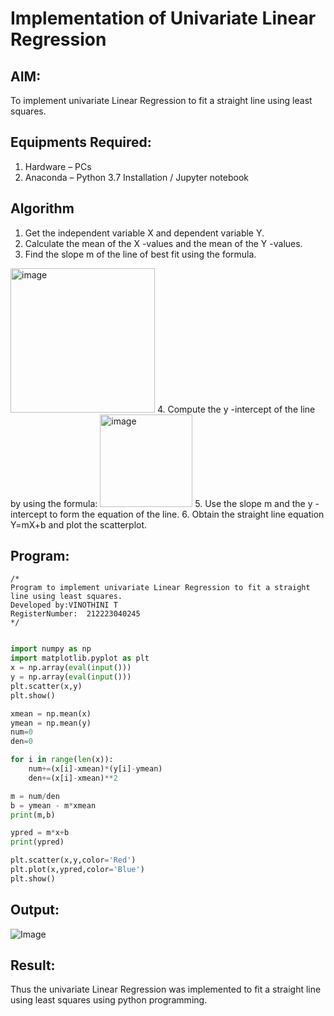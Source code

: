 # Implementation of Univariate Linear Regression
## AIM:
To implement univariate Linear Regression to fit a straight line using least squares.

## Equipments Required:
1. Hardware – PCs
2. Anaconda – Python 3.7 Installation / Jupyter notebook

## Algorithm
1. Get the independent variable X and dependent variable Y.
2. Calculate the mean of the X -values and the mean of the Y -values.
3. Find the slope m of the line of best fit using the formula. 
<img width="231" alt="image" src="https://user-images.githubusercontent.com/93026020/192078527-b3b5ee3e-992f-46c4-865b-3b7ce4ac54ad.png">
4. Compute the y -intercept of the line by using the formula:
<img width="148" alt="image" src="https://user-images.githubusercontent.com/93026020/192078545-79d70b90-7e9d-4b85-9f8b-9d7548a4c5a4.png">
5. Use the slope m and the y -intercept to form the equation of the line.
6. Obtain the straight line equation Y=mX+b and plot the scatterplot.

## Program:
```
/*
Program to implement univariate Linear Regression to fit a straight line using least squares.
Developed by:VINOTHINI T
RegisterNumber:  212223040245
*/
```
```py

import numpy as np
import matplotlib.pyplot as plt
x = np.array(eval(input()))
y = np.array(eval(input()))
plt.scatter(x,y)
plt.show()

xmean = np.mean(x)
ymean = np.mean(y)
num=0
den=0

for i in range(len(x)):
    num+=(x[i]-xmean)*(y[i]-ymean)
    den+=(x[i]-xmean)**2

m = num/den
b = ymean - m*xmean
print(m,b)

ypred = m*x+b
print(ypred)

plt.scatter(x,y,color='Red')
plt.plot(x,ypred,color='Blue')
plt.show()

```

## Output:
![Image](https://github.com/user-attachments/assets/22fe3a44-a581-4029-96f6-76e413274b83)


## Result:
Thus the univariate Linear Regression was implemented to fit a straight line using least squares using python programming.

